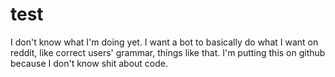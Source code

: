 # test
I don't know what I'm doing yet.
I want a bot to basically do what I want on reddit, like correct users' grammar, things like that. I'm putting this on github
because I don't know shit about code.

